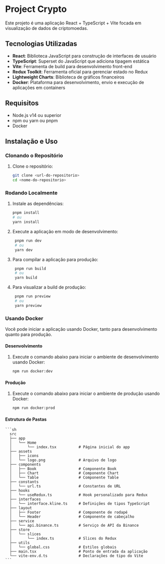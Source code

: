# Project Crypto

Este projeto é uma aplicação React + TypeScript + Vite focada em visualização de dados de criptomoedas.

## Tecnologias Utilizadas

- **React**: Biblioteca JavaScript para construção de interfaces de usuário
- **TypeScript**: Superset do JavaScript que adiciona tipagem estática
- **Vite**: Ferramenta de build para desenvolvimento front-end
- **Redux Toolkit**: Ferramenta oficial para gerenciar estado no Redux
- **Lightweight Charts**: Biblioteca de gráficos financeiros
- **Docker**: Plataforma para desenvolvimento, envio e execução de aplicações em containers

## Requisitos

- Node.js v14 ou superior
- npm ou yarn ou pnpm
- Docker

## Instalação e Uso

### Clonando o Repositório

1. Clone o repositório:

   ```sh
   git clone <url-do-repositorio>
   cd <nome-do-repositorio>
   ```

### Rodando Localmente

1. Instale as dependências:

   ```sh
   pnpm install
   # ou
   yarn install
   ```

2. Execute a aplicação em modo de desenvolvimento:

   ```sh
    pnpm run dev
    # ou
    yarn dev
   ```

3. Para compilar a aplicação para produção:

   ```sh
    pnpm run build
    # ou
    yarn build
   ```

4. Para visualizar a build de produção:

   ```sh
    pnpm run preview
    # ou
    yarn preview
   ```

### Usando Docker

Você pode iniciar a aplicação usando Docker, tanto para desenvolvimento quanto para produção.

#### Desenvolvimento

1. Execute o comando abaixo para iniciar o ambiente de desenvolvimento usando Docker:

   ```sh
   npm run docker:dev
   ```

#### Produção

1. Execute o comando abaixo para iniciar o ambiente de produção usando Docker:

   ```sh
   npm run docker:prod
   ```

#### Estrutura de Pastas

    ```sh
      src
      ├── app
      │   └── Home
      │       └── index.tsx          # Página inicial do app
      ├── assets
      │   ├── icons
      │   └── logo.png               # Arquivo de logo
      ├── components
      │   ├── Book                   # Componente Book
      │   ├── Chart                  # Componente Chart
      │   └── Table                  # Componente Table
      ├── constants
      │   └── url.ts                 # Constantes de URL
      ├── hooks
      │   └── useRedux.ts            # Hook personalizado para Redux
      ├── interfaces
      │   └── interface.kline.ts     # Definições de tipos TypeScript
      ├── layout
      │   ├── Footer                 # Componente de rodapé
      │   └── Header                 # Componente de cabeçalho
      ├── service
      │   └── api.binance.ts         # Serviço de API da Binance
      ├── store
      │   └── slices
      │       └── index.ts           # Slices do Redux
      ├── utils
      │   └── global.css             # Estilos globais
      ├── main.tsx                   # Ponto de entrada da aplicação
      └── vite-env.d.ts              # Declarações de tipo do Vite
    ```
